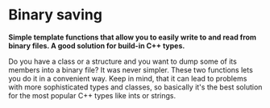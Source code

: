 # Binary saving
**Simple template functions that allow you to easily write to and read from binary files. 
A good solution for build-in C++ types.**

Do you have a class or a structure and you want to dump some of its members into a binary file? It was never simpler. These two functions lets you do it in a convenient way. Keep in mind, that it can lead to problems with more sophisticated types and classes, so basically it's the best solution for the most popular C++ types like ints or strings.
